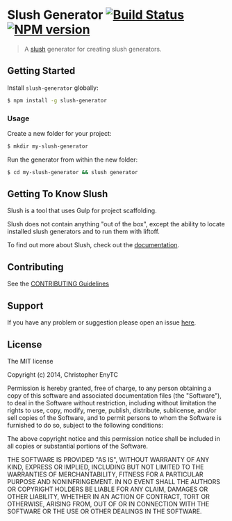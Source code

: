 # Slush Generator [![Build Status](https://secure.travis-ci.org/chrisenytc/slush-generator.png?branch=master)](https://travis-ci.org/chrisenytc/slush-generator) [![NPM version](https://badge-me.herokuapp.com/api/npm/slush-generator.png)](http://badges.enytc.com/for/npm/slush-generator)

> A [slush](http://klei.github.io/slush) generator for creating slush generators.


## Getting Started

Install `slush-generator` globally:

```bash
$ npm install -g slush-generator
```

### Usage

Create a new folder for your project:

```bash
$ mkdir my-slush-generator
```

Run the generator from within the new folder:

```bash
$ cd my-slush-generator && slush generator
```

## Getting To Know Slush

Slush is a tool that uses Gulp for project scaffolding.

Slush does not contain anything "out of the box", except the ability to locate installed slush generators and to run them with liftoff.

To find out more about Slush, check out the [documentation](https://github.com/klei/slush).

## Contributing

See the [CONTRIBUTING Guidelines](https://github.com/chrisenytc/slush-generator/blob/master/CONTRIBUTING.md)

## Support
If you have any problem or suggestion please open an issue [here](https://github.com/chrisenytc/slush-generator/issues).

## License

The MIT license

Copyright (c) 2014, Christopher EnyTC

Permission is hereby granted, free of charge, to any person
obtaining a copy of this software and associated documentation
files (the "Software"), to deal in the Software without
restriction, including without limitation the rights to use,
copy, modify, merge, publish, distribute, sublicense, and/or sell
copies of the Software, and to permit persons to whom the
Software is furnished to do so, subject to the following
conditions:

The above copyright notice and this permission notice shall be
included in all copies or substantial portions of the Software.

THE SOFTWARE IS PROVIDED "AS IS", WITHOUT WARRANTY OF ANY KIND,
EXPRESS OR IMPLIED, INCLUDING BUT NOT LIMITED TO THE WARRANTIES
OF MERCHANTABILITY, FITNESS FOR A PARTICULAR PURPOSE AND
NONINFRINGEMENT. IN NO EVENT SHALL THE AUTHORS OR COPYRIGHT
HOLDERS BE LIABLE FOR ANY CLAIM, DAMAGES OR OTHER LIABILITY,
WHETHER IN AN ACTION OF CONTRACT, TORT OR OTHERWISE, ARISING
FROM, OUT OF OR IN CONNECTION WITH THE SOFTWARE OR THE USE OR
OTHER DEALINGS IN THE SOFTWARE.

